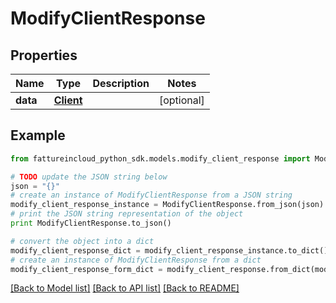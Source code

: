 # ModifyClientResponse


## Properties
Name | Type | Description | Notes
------------ | ------------- | ------------- | -------------
**data** | [**Client**](Client.md) |  | [optional] 

## Example

```python
from fattureincloud_python_sdk.models.modify_client_response import ModifyClientResponse

# TODO update the JSON string below
json = "{}"
# create an instance of ModifyClientResponse from a JSON string
modify_client_response_instance = ModifyClientResponse.from_json(json)
# print the JSON string representation of the object
print ModifyClientResponse.to_json()

# convert the object into a dict
modify_client_response_dict = modify_client_response_instance.to_dict()
# create an instance of ModifyClientResponse from a dict
modify_client_response_form_dict = modify_client_response.from_dict(modify_client_response_dict)
```
[[Back to Model list]](../README.md#documentation-for-models) [[Back to API list]](../README.md#documentation-for-api-endpoints) [[Back to README]](../README.md)


